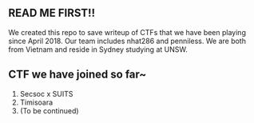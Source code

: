 ## READ ME FIRST!!

We created this repo to save writeup of CTFs that we have been playing since April 2018. Our team includes nhat286 and penniless. We are both from Vietnam and reside in Sydney studying at UNSW. 

## CTF we have joined so far~
1. Secsoc x SUITS 
2. Timisoara
3. (To be continued)
